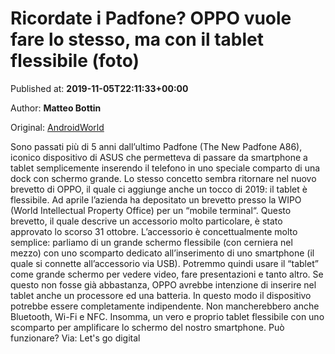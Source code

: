 
# Ricordate i Padfone? OPPO vuole fare lo stesso, ma con il tablet flessibile (foto)

Published at: **2019-11-05T22:11:33+00:00**

Author: **Matteo Bottin**

Original: [AndroidWorld](https://www.androidworld.it/2019/11/05/ricordate-padfone-oppo-vuole-lo-tablet-flessibile-foto-678622/)

Sono passati più di 5 anni dall’ultimo Padfone (The New Padfone A86), iconico dispositivo di ASUS che permetteva di passare da smartphone a tablet semplicemente inserendo il telefono in uno speciale comparto di una dock con schermo grande. Lo stesso concetto sembra ritornare nel nuovo brevetto di OPPO, il quale ci aggiunge anche un tocco di 2019: il tablet è flessibile.
Ad aprile l’azienda ha depositato un brevetto presso la WIPO (World Intellectual Property Office) per un “mobile terminal“. Questo brevetto, il quale descrive un accessorio molto particolare, è stato approvato lo scorso 31 ottobre.
L’accessorio è concettualmente molto semplice: parliamo di un grande schermo flessibile (con cerniera nel mezzo) con uno scomparto dedicato all’inserimento di uno smartphone (il quale si connette all’accessorio via USB). Potremmo quindi usare il “tablet” come grande schermo per vedere video, fare presentazioni e tanto altro.
Se questo non fosse già abbastanza, OPPO avrebbe intenzione di inserire nel tablet anche un processore ed una batteria. In questo modo il dispositivo potrebbe essere completamente indipendente. Non mancherebbero anche Bluetooth, Wi-Fi e NFC. Insomma, un vero e proprio tablet flessibile con uno scomparto per amplificare lo schermo del nostro smartphone. Può funzionare?
Via: Let's go digital
